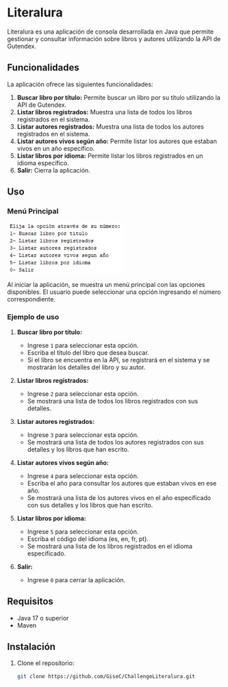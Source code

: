 # Literalura

Literalura es una aplicación de consola desarrollada en Java que permite gestionar y consultar información sobre libros y autores utilizando la API de Gutendex. 

## Funcionalidades

La aplicación ofrece las siguientes funcionalidades:

1. **Buscar libro por título:** Permite buscar un libro por su título utilizando la API de Gutendex.
2. **Listar libros registrados:** Muestra una lista de todos los libros registrados en el sistema.
3. **Listar autores registrados:** Muestra una lista de todos los autores registrados en el sistema.
4. **Listar autores vivos según año:** Permite listar los autores que estaban vivos en un año específico.
5. **Listar libros por idioma:** Permite listar los libros registrados en un idioma específico.
6. **Salir:** Cierra la aplicación.

## Uso

### Menú Principal

![Menú Principal](./menu.png)

Al iniciar la aplicación, se muestra un menú principal con las opciones disponibles. El usuario puede seleccionar una opción ingresando el número correspondiente.

### Ejemplo de uso

1. **Buscar libro por título:**
   - Ingrese `1` para seleccionar esta opción.
   - Escriba el título del libro que desea buscar.
   - Si el libro se encuentra en la API, se registrará en el sistema y se mostrarán los detalles del libro y su autor.

2. **Listar libros registrados:**
   - Ingrese `2` para seleccionar esta opción.
   - Se mostrará una lista de todos los libros registrados con sus detalles.

3. **Listar autores registrados:**
   - Ingrese `3` para seleccionar esta opción.
   - Se mostrará una lista de todos los autores registrados con sus detalles y los libros que han escrito.

4. **Listar autores vivos según año:**
   - Ingrese `4` para seleccionar esta opción.
   - Escriba el año para consultar los autores que estaban vivos en ese año.
   - Se mostrará una lista de los autores vivos en el año especificado con sus detalles y los libros que han escrito.

5. **Listar libros por idioma:**
   - Ingrese `5` para seleccionar esta opción.
   - Escriba el código del idioma (es, en, fr, pt).
   - Se mostrará una lista de los libros registrados en el idioma especificado.

6. **Salir:**
   - Ingrese `0` para cerrar la aplicación.

## Requisitos

- Java 17 o superior
- Maven

## Instalación

1. Clone el repositorio:

   ```bash
   git clone https://github.com/GiseC/ChallengeLiteralura.git
